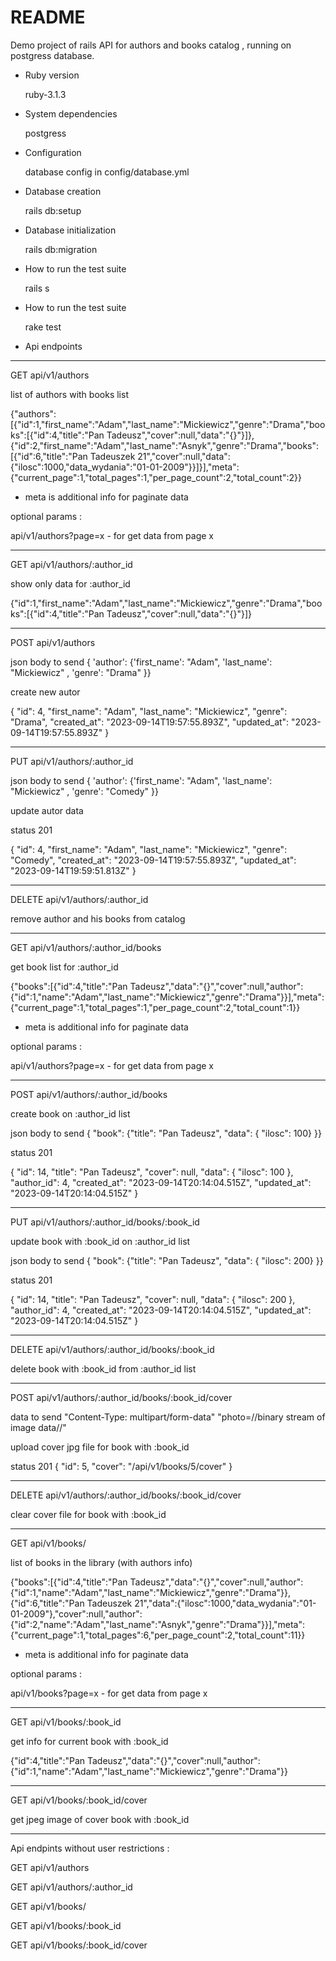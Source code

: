 # README
  Demo project of rails API for authors and books catalog , running on postgress database.

* Ruby version

  ruby-3.1.3

* System dependencies

  postgress

* Configuration

  database config in config/database.yml

* Database creation

  rails db:setup

* Database initialization

  rails db:migration

* How to run the test suite

  rails s

* How to run the test suite

  rake test

* Api endpoints

---

  GET api/v1/authors

  list of authors with books list

  {"authors":[{"id":1,"first_name":"Adam","last_name":"Mickiewicz","genre":"Drama","books":[{"id":4,"title":"Pan Tadeusz","cover":null,"data":"{}"}]},{"id":2,"first_name":"Adam","last_name":"Asnyk","genre":"Drama","books":[{"id":6,"title":"Pan Tadeuszek 21","cover":null,"data":{"ilosc":1000,"data_wydania":"01-01-2009"}}]}],"meta":{"current_page":1,"total_pages":1,"per_page_count":2,"total_count":2}}

  - meta is additional info for paginate data

  optional params :

   api/v1/authors?page=x - for get data from page x

 ---

  GET api/v1/authors/:author_id 
  
  show only data for :author_id

  {"id":1,"first_name":"Adam","last_name":"Mickiewicz","genre":"Drama","books":[{"id":4,"title":"Pan Tadeusz","cover":null,"data":"{}"}]}

---

  POST api/v1/authors

  json body to send  { 'author': {'first_name': "Adam", 'last_name': "Mickiewicz" , 'genre': "Drama"  }}

  create new autor

   {
    "id": 4,
    "first_name": "Adam",
    "last_name": "Mickiewicz",
    "genre": "Drama",
    "created_at": "2023-09-14T19:57:55.893Z",
    "updated_at": "2023-09-14T19:57:55.893Z"
   }

---

  PUT api/v1/authors/:author_id

  json body to send  { 'author': {'first_name': "Adam", 'last_name': "Mickiewicz" , 'genre': "Comedy"  }}

  update autor data

  status 201

  {
    "id": 4,
    "first_name": "Adam",
    "last_name": "Mickiewicz",
    "genre": "Comedy",
    "created_at": "2023-09-14T19:57:55.893Z",
    "updated_at": "2023-09-14T19:59:51.813Z"
   }

---

  DELETE api/v1/authors/:author_id

   remove author and his books from catalog


---

  GET api/v1/authors/:author_id/books

  get book list for :author_id

  {"books":[{"id":4,"title":"Pan Tadeusz","data":"{}","cover":null,"author":{"id":1,"name":"Adam","last_name":"Mickiewicz","genre":"Drama"}}],"meta":{"current_page":1,"total_pages":1,"per_page_count":2,"total_count":1}}

  - meta is additional info for paginate data

  optional params :

   api/v1/authors?page=x - for get data from page x

---

  POST api/v1/authors/:author_id/books

  create book on :author_id list

  json body to send  { "book": {"title": "Pan Tadeusz", "data": { "ilosc": 100} }}

  status 201

  {
    "id": 14,
    "title": "Pan Tadeusz",
    "cover": null,
    "data": {
        "ilosc": 100
    },
    "author_id": 4,
    "created_at": "2023-09-14T20:14:04.515Z",
    "updated_at": "2023-09-14T20:14:04.515Z"
  }

---

  PUT api/v1/authors/:author_id/books/:book_id

  update book with :book_id on :author_id list

  json body to send  { "book": {"title": "Pan Tadeusz", "data": { "ilosc": 200} }}

  status 201

  {
    "id": 14,
    "title": "Pan Tadeusz",
    "cover": null,
    "data": {
        "ilosc": 200
    },
    "author_id": 4,
    "created_at": "2023-09-14T20:14:04.515Z",
    "updated_at": "2023-09-14T20:14:04.515Z"
  }

---

  DELETE api/v1/authors/:author_id/books/:book_id

  delete book with :book_id from :author_id list

---

  POST api/v1/authors/:author_id/books/:book_id/cover

  data to send 
  "Content-Type: multipart/form-data" 
   "photo=//binary stream of image data//"

  upload cover jpg file for book with :book_id

  status 201
  {
    "id": 5,
    "cover": "/api/v1/books/5/cover"
  }

---

  DELETE api/v1/authors/:author_id/books/:book_id/cover
   
  clear cover file for book with :book_id


---

  GET api/v1/books/

  list of books in the library (with authors info)
  
  {"books":[{"id":4,"title":"Pan Tadeusz","data":"{}","cover":null,"author":{"id":1,"name":"Adam","last_name":"Mickiewicz","genre":"Drama"}},{"id":6,"title":"Pan Tadeuszek 21","data":{"ilosc":1000,"data_wydania":"01-01-2009"},"cover":null,"author":{"id":2,"name":"Adam","last_name":"Asnyk","genre":"Drama"}}],"meta": 
  {"current_page":1,"total_pages":6,"per_page_count":2,"total_count":11}}
  
  - meta is additional info for paginate data

  optional params :

   api/v1/books?page=x - for get data from page x

---

  GET api/v1/books/:book_id

  get info for current book with :book_id

  {"id":4,"title":"Pan Tadeusz","data":"{}","cover":null,"author":{"id":1,"name":"Adam","last_name":"Mickiewicz","genre":"Drama"}}

---

  GET api/v1/books/:book_id/cover

  get jpeg image of cover book with :book_id


---

Api endpints without user restrictions :
  
  GET api/v1/authors
  
  GET api/v1/authors/:author_id
  
  GET api/v1/books/
  
  GET api/v1/books/:book_id
  
  GET api/v1/books/:book_id/cover
  
  



  
  

  



